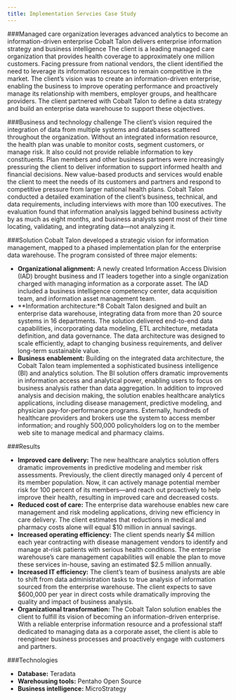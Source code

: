 ```yaml
---
title: Implementation Servcies Case Study
---
```


###Managed care organization leverages advanced analytics to become an information-driven enterprise
Cobalt Talon delivers enterprise information strategy and business intelligence
The client is a leading managed care organization that provides health coverage to approximately one million customers. Facing pressure from national vendors, the client identified the need to leverage its information resources to remain competitive in the market. The client’s vision was to create an information-driven enterprise, enabling the business to improve operating performance and proactively manage its relationship with members, employer groups, and healthcare providers. The client partnered with Cobalt Talon to define a data strategy and build an enterprise data warehouse to support these objectives.

###Business and technology challenge
The client’s vision required the integration of data from multiple systems and databases scattered throughout the organization. Without an integrated information resource, the health plan was unable to monitor costs, segment customers, or manage risk. It also could not provide reliable information to key constituents. Plan members and other business partners were increasingly pressuring the client to deliver information to support informed health and financial decisions. New value-based products and services would enable the client to meet the needs of its customers and partners and respond to competitive pressure from larger national health plans.
Cobalt Talon conducted a detailed examination of the client’s business, technical, and data requirements, including interviews with more than 100 executives. The evaluation found that information analysis lagged behind business activity by as much as eight months, and business analysts spent most of their time locating, validating, and integrating data—not analyzing it.

###Solution
Cobalt Talon developed a strategic vision for information management, mapped to a phased implementation plan for the enterprise data warehouse. The program consisted of three major elements:
* **Organizational alignment:** A newly created Information Access Division (IAD) brought business and IT leaders together into a single organization charged with managing information as a corporate asset. The IAD included a business intelligence competency center, data acquisition team, and information asset management team.
* **Information architecture:*8 Cobalt Talon designed and built an enterprise data warehouse, integrating data from more than 20 source systems in 16 departments. The solution delivered end-to-end data capabilities, incorporating data modeling, ETL architecture, metadata definition, and data governance. The data architecture was designed to scale efficiently, adapt to changing business requirements, and deliver long-term sustainable value.
* **Business enablement:** Building on the integrated data architecture, the Cobalt Talon team implemented a sophisticated business intelligence (BI) and analytics solution. The BI solution offers dramatic improvements in information access and analytical power, enabling users to focus on business analysis rather than data aggregation. In addition to improved analysis and decision making, the solution enables healthcare analytics applications, including disease management, predictive modeling, and physician pay-for-performance programs. Externally, hundreds of healthcare
providers and brokers use the system to access member information; and roughly 500,000 policyholders log on to the member web site to manage medical and pharmacy claims.

###Results
* **Improved care delivery:** The new healthcare analytics solution offers dramatic improvements in predictive modeling and member risk assessments. Previously, the client directly managed only 4 percent of its member population. Now, it can actively manage potential member risk for 100 percent of its members—and reach out proactively to help improve their health, resulting in improved care and decreased costs.
* **Reduced cost of care:** The enterprise data warehouse enables new care management and risk modeling applications, driving new efficiency in care delivery. The client estimates that reductions in medical and pharmacy costs alone will equal $10 million in annual savings.
* **Increased operating efficiency:** The client spends nearly $4 million each year contracting with disease management vendors to identify and manage at-risk patients with serious health conditions. The enterprise warehouse’s care management capabilities will enable the plan to move these services in-house, saving an estimated $2.5 million annually.
* **Increased IT efficiency:** The client’s team of business analysts are able to shift from data administration tasks to true analysis of information sourced from the enterprise warehouse. The client expects to save $600,000 per year in direct costs while dramatically improving the quality and impact of business analysis.
* **Organizational transformation:** The Cobalt Talon solution enables the client to fulfill its vision of becoming an information-driven enterprise. With a reliable enterprise information resource and a professional staff dedicated to managing data as a corporate asset, the client is able to reengineer business processes and proactively engage with customers and partners.

###Technologies
* **Database:** Teradata
* **Warehousing tools:** Pentaho Open Source
* **Business intelligence:** MicroStrategy